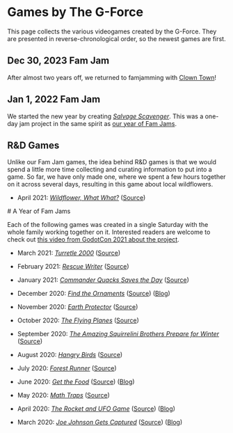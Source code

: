 # Games by The G-Force

This page collects the various videogames created by the G-Force. They are presented
in reverse-chronological order, so the newest games are first.

## Dec 30, 2023 Fam Jam

After almost two years off, we returned to famjamming with [Clown Town](https://github.com/the-g-force/ClownTown)!

## Jan 1, 2022 Fam Jam

We started the new year by creating [_Salvage Scavenger_](https://the-g-force.github.io/2022-January/).
This was a one-day jam project in the same spirit as <a href="#famjams">our year of Fam Jams</a>.



## R&D Games

Unlike our Fam Jam games, the idea behind R&D games is that we would spend a little more time
collecting and curating information to put into a game. So far, we have only made one,
where we spent a few hours together on it across several days, resulting in this game
about local wildflowers.

- April 2021: [_Wildflower, What What?_](https://the-g-force.github.io/2021-April/) ([Source](https://github.com/the-g-force/2021-April))



<a name="famjam">
# A Year of Fam Jams

Each of the following games was created in a single Saturday with the whole family
working together on it. Interested readers are welcome to check out
[this video from GodotCon 2021 about the project](https://youtu.be/Nt825GaG04Y).

- March 2021: [_Turretle 2000_](https://the-g-force.github.io/FamJam-March2021) ([Source](https://github.com/the-g-force/FamJam-March2021))

- February 2021: [_Rescue Writer_](https://the-g-force.github.io/FamJam-February2021) ([Source](https://github.com/the-g-force/FamJam-February2021))

- January 2021: [_Commander Quacks Saves the Day_](https://the-g-force.github.io/FamJam-January2021/) ([Source](https://github.com/the-g-force/FamJam-January2021))

- December 2020: [_Find the Ornaments_](https://the-g-force.github.io/FamJam-December2020/) ([Source](https://github.com/the-g-force/FamJam-December2020)) ([Blog](http://paulgestwicki.blogspot.com/2020/12/find-ornaments-thoughts-about-december.html))

- November 2020: [_Earth Protector_](https://the-g-force.github.io/FamJam-November2020/) ([Source](https://github.com/the-g-force/FamJam-November2020))

- October 2020: [_The Flying Planes_](https://the-g-force.github.io/FamJam-October2020/) ([Source](https://github.com/the-g-force/FamJam-October2020))

- September 2020: [_The Amazing Squirrelini Brothers Prepare for Winter_](https://the-g-force.github.io/FamJam-September2020) ([Source](https://github.com/the-g-force/FamJam-September2020))

- August 2020: [_Hangry Birds_](https://the-g-force.github.io/FamJam-August2020/) ([Source](https://github.com/the-g-force/FamJam-August2020))

- July 2020: [_Forest Runner_](https://the-g-force.github.io/FamJam-July2020/) ([Source](https://github.com/the-g-force/FamJam-July2020))

- June 2020: [_Get the Food_](https://the-g-force.github.io/FamJam-June2020/) ([Source](https://github.com/the-g-force/FamJam-June2020))
  ([Blog](http://paulgestwicki.blogspot.com/2020/06/fam-jam-4-get-food-and-few-words-about-3.html))

- May 2020: [_Math Traps_](https://the-g-force.github.io/FamJam-May2020/) ([Source](https://github.com/the-g-force/FamJam-May2020))

- April 2020: [_The Rocket and UFO Game_](https://the-g-force.github.io/FamJam-April2020/) ([Source](https://github.com/the-g-force/FamJam-April2020))
  ([Blog](http://paulgestwicki.blogspot.com/2020/04/fam-jam-2-rocket-and-ufo-game.html))

- March 2020: [_Joe Johnson Gets Captured_](https://the-g-force.github.io/FamJam-March2020/) ([Source](https://github.com/the-g-force/FamJam-March2020))
  ([Blog](http://paulgestwicki.blogspot.com/2020/03/fam-jam-1-joe-johnson-gets-captured.html))
